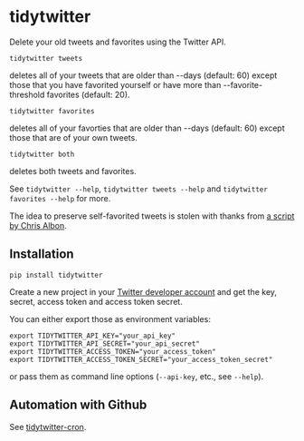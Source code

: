 # tidytwitter

Delete your old tweets and favorites using the Twitter API.

```
tidytwitter tweets
```

deletes all of your tweets that are older than --days (default: 60) except
those that you have favorited yourself or have more than --favorite-threshold
favorites (default: 20).

```
tidytwitter favorites
```
deletes all of your favorties that are older than --days (default: 60)
except those that are of your own tweets.

```
tidytwitter both
```
deletes both tweets and favorites.

See `tidytwitter --help`, `tidytwitter tweets --help` and `tidytwitter favorites
--help` for more.

The idea to preserve self-favorited tweets is stolen with thanks from [a script
by Chris
Albon](https://gist.github.com/chrisalbon/b9bd4a6309c9f5f5eeab41377f27a670).

## Installation

```
pip install tidytwitter
```

Create a new project in your [Twitter developer
account](https://developer.twitter.com/apps) and get the key, secret, access
token and access token secret.

You can either export those as environment variables:

```
export TIDYTWITTER_API_KEY="your_api_key"
export TIDYTWITTER_API_SECRET="your_api_secret"
export TIDYTWITTER_ACCESS_TOKEN="your_access_token"
export TIDYTWITTER_ACCESS_TOKEN_SECRET="your_access_token_secret"
```

or pass them as command line options (`--api-key`, etc., see `--help`).

## Automation with Github

See [tidytwitter-cron](https://github.com/mikepqr/tidytwitter-cron).

